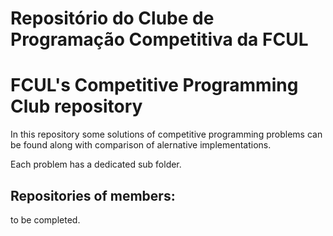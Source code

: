 # Repositório do Clube de Programação Competitiva da FCUL
# FCUL's Competitive Programming Club repository

In this repository some solutions of competitive programming problems can be found along with comparison of alernative implementations. 

Each problem has a dedicated sub folder.

## Repositories of members:

to be completed.


